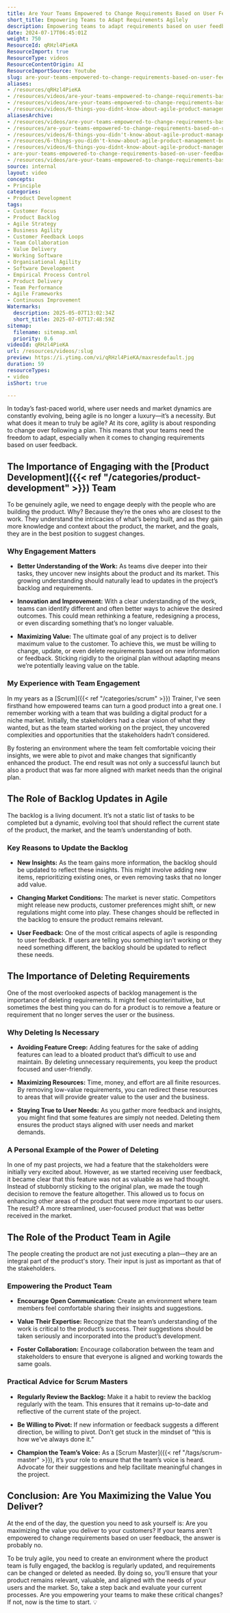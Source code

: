```yaml
---
title: Are Your Teams Empowered to Change Requirements Based on User Feedback? If Not, You’re Probably Not Very Agile
short_title: Empowering Teams to Adapt Requirements Agilely
description: Empowering teams to adapt requirements based on user feedback is key to true agility. Learn why backlog updates and team engagement drive better, user-focused products.
date: 2024-07-17T06:45:01Z
weight: 750
ResourceId: qRHzl4PieKA
ResourceImport: true
ResourceType: videos
ResourceContentOrigin: AI
ResourceImportSource: Youtube
slug: are-your-teams-empowered-to-change-requirements-based-on-user-feedback-if-not-you-re-probably-not-very-agile
aliases:
- /resources/qRHzl4PieKA
- /resources/videos/are-your-teams-empowered-to-change-requirements-based-on-user-feedback-if-not-youre-probably-not-very-agile-qRHzl4PieKA
- /resources/videos/are-your-teams-empowered-to-change-requirements-based-on-user-feedback-if-not-youre-probably-not-very-agile
- /resources/videos/6-things-you-didnt-know-about-agile-product-management-but-really-should-part-4
aliasesArchive:
- /resources/videos/are-your-teams-empowered-to-change-requirements-based-on-user-feedback-if-not-youre-probably-not-very-agile
- /resources/are-your-teams-empowered-to-change-requirements-based-on-user-feedback-if-not-youre-probably-not-very-agile
- /resources/videos/6-things-you-didn't-know-about-agile-product-management-but-really-should-part-4
- /resources/6-things-you-didn't-know-about-agile-product-management-but-really-should-part-4
- /resources/videos/6-things-you-didnt-know-about-agile-product-management-but-really-should-part-4
- are-your-teams-empowered-to-change-requirements-based-on-user-feedback-if-not-youre-probably-not-very-agile-qRHzl4PieKA
- /resources/videos/are-your-teams-empowered-to-change-requirements-based-on-user-feedback-if-not-you-re-probably-not-very-agile
source: internal
layout: video
concepts:
- Principle
categories:
- Product Development
tags:
- Customer Focus
- Product Backlog
- Agile Strategy
- Business Agility
- Customer Feedback Loops
- Team Collaboration
- Value Delivery
- Working Software
- Organisational Agility
- Software Development
- Empirical Process Control
- Product Delivery
- Team Performance
- Agile Frameworks
- Continuous Improvement
Watermarks:
  description: 2025-05-07T13:02:34Z
  short_title: 2025-07-07T17:48:59Z
sitemap:
  filename: sitemap.xml
  priority: 0.6
videoId: qRHzl4PieKA
url: /resources/videos/:slug
preview: https://i.ytimg.com/vi/qRHzl4PieKA/maxresdefault.jpg
duration: 59
resourceTypes:
- video
isShort: true

---
```

In today’s fast-paced world, where user needs and market dynamics are constantly evolving, being agile is no longer a luxury—it’s a necessity. But what does it mean to truly be agile? At its core, agility is about responding to change over following a plan. This means that your teams need the freedom to adapt, especially when it comes to changing requirements based on user feedback.

## **The Importance of Engaging with the [Product Development]({{< ref "/categories/product-development" >}}) Team**

To be genuinely agile, we need to engage deeply with the people who are building the product. Why? Because they’re the ones who are closest to the work. They understand the intricacies of what’s being built, and as they gain more knowledge and context about the product, the market, and the goals, they are in the best position to suggest changes.

### **Why Engagement Matters**

- **Better Understanding of the Work:** As teams dive deeper into their tasks, they uncover new insights about the product and its market. This growing understanding should naturally lead to updates in the project’s backlog and requirements.

- **Innovation and Improvement:** With a clear understanding of the work, teams can identify different and often better ways to achieve the desired outcomes. This could mean rethinking a feature, redesigning a process, or even discarding something that’s no longer valuable.

- **Maximizing Value:** The ultimate goal of any project is to deliver maximum value to the customer. To achieve this, we must be willing to change, update, or even delete requirements based on new information or feedback. Sticking rigidly to the original plan without adapting means we’re potentially leaving value on the table.

### **My Experience with Team Engagement**

In my years as a [Scrum]({{< ref "/categories/scrum" >}}) Trainer, I've seen firsthand how empowered teams can turn a good product into a great one. I remember working with a team that was building a digital product for a niche market. Initially, the stakeholders had a clear vision of what they wanted, but as the team started working on the project, they uncovered complexities and opportunities that the stakeholders hadn’t considered.

By fostering an environment where the team felt comfortable voicing their insights, we were able to pivot and make changes that significantly enhanced the product. The end result was not only a successful launch but also a product that was far more aligned with market needs than the original plan.

## **The Role of Backlog Updates in Agile**

The backlog is a living document. It’s not a static list of tasks to be completed but a dynamic, evolving tool that should reflect the current state of the product, the market, and the team’s understanding of both.

### **Key Reasons to Update the Backlog**

- **New Insights:** As the team gains more information, the backlog should be updated to reflect these insights. This might involve adding new items, reprioritizing existing ones, or even removing tasks that no longer add value.

- **Changing Market Conditions:** The market is never static. Competitors might release new products, customer preferences might shift, or new regulations might come into play. These changes should be reflected in the backlog to ensure the product remains relevant.

- **User Feedback:** One of the most critical aspects of agile is responding to user feedback. If users are telling you something isn’t working or they need something different, the backlog should be updated to reflect these needs.

## **The Importance of Deleting Requirements**

One of the most overlooked aspects of backlog management is the importance of deleting requirements. It might feel counterintuitive, but sometimes the best thing you can do for a product is to remove a feature or requirement that no longer serves the user or the business.

### **Why Deleting Is Necessary**

- **Avoiding Feature Creep:** Adding features for the sake of adding features can lead to a bloated product that’s difficult to use and maintain. By deleting unnecessary requirements, you keep the product focused and user-friendly.

- **Maximizing Resources:** Time, money, and effort are all finite resources. By removing low-value requirements, you can redirect these resources to areas that will provide greater value to the user and the business.

- **Staying True to User Needs:** As you gather more feedback and insights, you might find that some features are simply not needed. Deleting them ensures the product stays aligned with user needs and market demands.

### **A Personal Example of the Power of Deleting**

In one of my past projects, we had a feature that the stakeholders were initially very excited about. However, as we started receiving user feedback, it became clear that this feature was not as valuable as we had thought. Instead of stubbornly sticking to the original plan, we made the tough decision to remove the feature altogether. This allowed us to focus on enhancing other areas of the product that were more important to our users. The result? A more streamlined, user-focused product that was better received in the market.

## **The Role of the Product Team in Agile**

The people creating the product are not just executing a plan—they are an integral part of the product's story. Their input is just as important as that of the stakeholders.

### **Empowering the Product Team**

- **Encourage Open Communication:** Create an environment where team members feel comfortable sharing their insights and suggestions.

- **Value Their Expertise:** Recognize that the team’s understanding of the work is critical to the product’s success. Their suggestions should be taken seriously and incorporated into the product’s development.

- **Foster Collaboration:** Encourage collaboration between the team and stakeholders to ensure that everyone is aligned and working towards the same goals.

### **Practical Advice for Scrum Masters**

- **Regularly Review the Backlog:** Make it a habit to review the backlog regularly with the team. This ensures that it remains up-to-date and reflective of the current state of the project.

- **Be Willing to Pivot:** If new information or feedback suggests a different direction, be willing to pivot. Don’t get stuck in the mindset of “this is how we’ve always done it.”

- **Champion the Team’s Voice:** As a [Scrum Master]({{< ref "/tags/scrum-master" >}}), it’s your role to ensure that the team’s voice is heard. Advocate for their suggestions and help facilitate meaningful changes in the project.

## **Conclusion: Are You Maximizing the Value You Deliver?**

At the end of the day, the question you need to ask yourself is: Are you maximizing the value you deliver to your customers? If your teams aren’t empowered to change requirements based on user feedback, the answer is probably no.

To be truly agile, you need to create an environment where the product team is fully engaged, the backlog is regularly updated, and requirements can be changed or deleted as needed. By doing so, you’ll ensure that your product remains relevant, valuable, and aligned with the needs of your users and the market. So, take a step back and evaluate your current processes. Are you empowering your teams to make these critical changes? If not, now is the time to start. 💡
